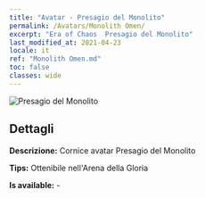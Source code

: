 ```yaml
---
title: "Avatar - Presagio del Monolito"
permalink: /Avatars/Monolith Omen/
excerpt: "Era of Chaos  Presagio del Monolito"
last_modified_at: 2021-04-23
locale: it
ref: "Monolith Omen.md"
toc: false
classes: wide
---
```

 ![Presagio del Monolito](/images/a/avatarFrame_85.png)

## Dettagli

 **Descrizione:** Cornice avatar Presagio del Monolito 

 **Tips:** Ottenibile nell'Arena della Gloria 

 **Is available:**  - 

